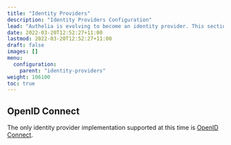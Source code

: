 ```yaml
---
title: "Identity Providers"
description: "Identity Providers Configuration"
lead: "Authelia is evolving to become an identity provider. This section describes how to configure this."
date: 2022-03-20T12:52:27+11:00
lastmod: 2022-03-20T12:52:27+11:00
draft: false
images: []
menu:
  configuration:
    parent: "identity-providers"
weight: 106100
toc: true
---
```


## OpenID Connect

The only identity provider implementation supported at this time is [OpenID Connect](open-id-connect.md).
